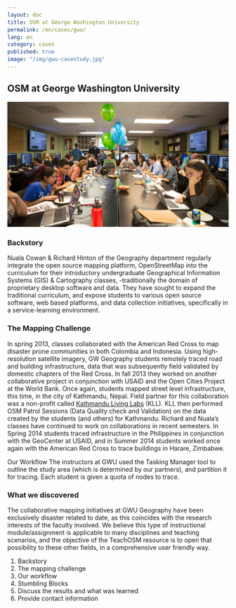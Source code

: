 ```yaml
---
layout: doc
title: OSM at George Washington University
permalink: /en/cases/gwu/
lang: en
category: cases
published: true
image: "/img/gwu-casestudy.jpg"
---
```


## OSM at George Washington University

<img src="/img/gwu-casestudy.jpg" />

### Backstory
Nuala Cowan & Richard Hinton of the Geography department regularly integrate the open source mapping platform, OpenStreetMap into the curriculum for their introductory undergraduate Geographical Information Systems (GIS) & Cartography classes, -traditionally the domain of proprietary desktop software and data. They have sought to expand the traditional curriculum, and expose students to various open source software, web based platforms, and data collection initiatives, specifically in a service-learning environment. 

### The Mapping Challenge
In spring 2013, classes collaborated with the American Red Cross to map disaster prone communities in both Colombia and Indonesia. Using high-resolution satellite imagery, GW Geography students remotely traced road and building infrastructure, data that was subsequently field validated by domestic chapters of the Red Cross. In fall 2013 they worked on another collaborative project in conjunction with USAID and the Open Cities Project at the World Bank. Once again, students mapped street level infrastructure, this time, in the city of Kathmandu, Nepal. Field partner for this collaboration was a non-profit called [Kathmandu Living Labs](http://kathmandulivinglabs.org/) (KLL). KLL then performed OSM Patrol Sessions (Data Quality check and Validation) on the data created by the students (and others) for Kathmandu. Richard and Nuala’s classes have continued to work on collaborations in recent semesters. In Spring 2014 students traced infrastructure in the Philippines in conjunction with the GeoCenter at USAID, and in Summer 2014 students worked once again with the American Red Cross to trace buildings in Harare, Zimbabwe. 

Our Workflow
The instructors at GWU used the Tasking Manager tool to outline the study area (which is determined by our partners), and partition it for tracing. 
Each student is given a quota of nodes to trace.

### What we discovered
The collaborative mapping initiatives at GWU Geography have been exclusively disaster related to date, as this coincides with the research interests of the faculty involved. We believe this type of instructional module/assignment is applicable to many disciplines and teaching scenarios, and the objective of the TeachOSM resource is to open that possibility to these other fields, in a comprehensive user friendly way.

1. Backstory
2. The mapping challenge
3. Our workflow
4. Stumbling Blocks
5. Discuss the results and what was learned
6. Provide contact information
